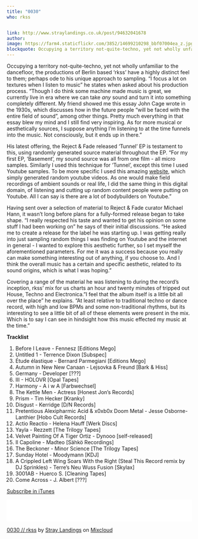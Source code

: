 ```yaml
---
title: "0030"
who: rkss


link: http://www.straylandings.co.uk/post/94632041678
author:
image: https://farm4.staticflickr.com/3852/14699210298_bbf07004ea_z.jpg
blockquote: Occupying a territory not-quite-techno, yet not wholly unfamiliar to the dancefloor, the productions of Berlin based ‘rkss’ have a highly distinct feel to them; perhaps ode to his unique approach to sampling. “I focus a lot on textures when I listen to music” he states when asked about his production process. “Though I do think some machine made music is great, we currently live in era where we can take _any_ sound and turn it into something completely different.
---
```


Occupying a territory not-quite-techno, yet not wholly unfamiliar to the dancefloor, the productions of Berlin based ‘rkss’ have a highly distinct feel to them; perhaps ode to his unique approach to sampling. “I focus a lot on textures when I listen to music” he states when asked about his production process. “Though I do think some machine made music is great, we currently live in era where we can take _any_ sound and turn it into something completely different. My friend showed me this essay John Cage wrote in the 1930s, which discusses how in the future people “will be faced with the entire field of sound”, among other things. Pretty much everything in that essay blew my mind and I still find very inspiring. As for more musical or aesthetically sources, I suppose anything I’m listening to at the time funnels into the music. Not consciously, but it ends up in there.”

His latest offering, the Reject & Fade released ‘Tunnel’ EP is testament to this, using randomly generated source material throughout the EP. “For my first EP, ‘Basement’, my sound source was all from one film - all micro samples. Similarly I used this technique for ‘Tunnel’, except this time I used Youtube samples. To be more specific I used this amazing [website](http://www.youtuberandomvideo.com), which simply generated random youtube videos. As one would make field recordings of ambient sounds or real life, I did the same thing in this digital domain, of listening and cutting up random content people were putting on Youtube. All I can say is there are a lot of bodybuilders on Youtube.”

Having sent over a selection of material to Reject & Fade curator Michael Hann, it wasn’t long before plans for a fully-formed release began to take shape. “I really respected his taste and wanted to get his opinion on some stuff I had been working on” he says of their initial discussions. “He asked me to create a release for the label he was starting up. I was getting really into just sampling random things I was finding on Youtube and the internet in general - I wanted to explore this aesthetic further, so I set myself the aforementioned parameters. For me it was a success because you really can make something interesting out of anything, if you choose to. And I think the overall music has a certain and specific aesthetic, related to its sound origins, which is what I was hoping.”

Covering a range of the material he was listening to during the record’s inception, rkss’ mix for us charts an hour and twenty minutes of tripped out House, Techno and Electronica.”I feel that the album itself is a little bit all over the place” he explains. “At least relative to traditional techno or dance record, with high and low BPMs and some non-traditional rhythms, but its interesting to see a little bit of all of these elements were present in the mix. Which is to say I can see in hindsight how this music effected my music at the time.”

**Tracklist**

  1. Before I Leave - Fennesz [Editions Mego]
  2. Untitled 1 - Terrence Dixon [Subspec]
  3. Étude élastique - Bernard Parmegiani [Editions Mego]
  4. Autumn in New New Canaan - Lejsovka & Freund [Bark & Hiss]
  5. Germany - Developer [???]
  6. III - HOLOVR [Opal Tapes]
  7. Harmony - A i w A [Farbwechsel]
  8. The Kettle Men - Actress [Honest Jon’s Records]
  9. Prism - Tim Hecker [Kranky]
  10. Disgust - Kerridge [D/N Records]
  11. Pretentious Alexipharmic Acid & x0xb0x Doom Metal - Jesse Osborne-Lanthier [Hobo Cult Records]
  12. Actio Reactio - Helena Hauff [Werk Discs]
  13. Yayla - Rezzett [The Trilogy Tapes]
  14. Velvet Painting Of A Tiger Ortiz - Dynooo [self-released]
  15. Il Capoline - Madteo [Sähkö Recordings]
  16. The Beckoner - Minor Science [The Trilogy Tapes]
  17. Sunday Hotel - Moodymann [KDJ]
  18. A Crippled Left Wing Soars With the Right (Steal This Record remix by DJ Sprinkles) - Terre’s Neu Wuss Fusion [Skylax]
  19. 3001AB - Huerco S. [Cleaning Tapes]
  20. Come Across - J. Albert [???]

[Subscribe in iTunes](https://itunes.apple.com/gb/podcast/stray-landings-mix-series/id556425050?mt=2)

<iframe frameborder="0" height="60" src="//www.mixcloud.com/widget/iframe/?feed=http%3A%2F%2Fwww.mixcloud.com%2Fstraylandings%2F0030-rkss%2F&amp;mini=1&amp;embed_uuid=a6991866-e5f1-4f0c-8bc1-94458b6ab2c7&amp;replace=0&amp;hide_cover=1&amp;hide_artwork=1&amp;embed_type=widget_standard&amp;hide_tracklist=1" width="100%"></iframe>

[0030 // rkss](http://www.mixcloud.com/straylandings/0030-rkss/?utm_source=widget&amp;utm_medium=web&amp;utm_campaign=base_links&amp;utm_term=resource_link) by [Stray Landings](http://www.mixcloud.com/straylandings/?utm_source=widget&amp;utm_medium=web&amp;utm_campaign=base_links&amp;utm_term=profile_link) on [ Mixcloud](http://www.mixcloud.com/?utm_source=widget&utm_medium=web&utm_campaign=base_links&utm_term=homepage_link)